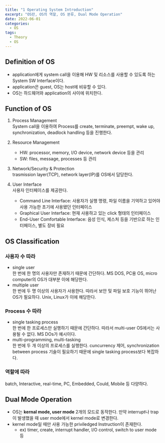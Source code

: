 ```yaml
---
title: "1 Operating System Introduction"
excerpt: "OS란, OS의 역할, OS 분류, Dual Mode Operation"
date: 2022-06-01
categories:
  - OS
tags:
  - Theory
  - OS
---
```


## Definition of OS

- application에게 system call을 이용해 HW 및 리소스를 사용할 수 있도록 하는 System SW Interface이다.
- application은 guest, OS는 host에 비유할 수 있다.
- OS는 하드웨어와 application의 사이에 위치한다.

## Function of OS

1. Process Management  
    System call을 이용하여 Process를 create, terminate, preempt, wake up, synchronization, deadlock handling 등을 진행한다.    
2. Resource Management      
    - HW: processor, memory, I/O device, network device 등을 관리
    - SW: files, message, processes 등 관리
    
3. Network/Security & Protection      
    trasmission layer(TCP), network layer(IP)를 OS에서 담당한다.    
4. User Interface  
사용자 인터페이스를 제공한다.
    - Command Line Interface: 사용자가 실행 명령, 파일 이름을 기억하고 있어야 사용 가능한 초기에 사용됐던 인터페이스
    - Graphical User Interface: 현재 사용하고 있는 click 형태의 인터페이스
    - End-User Comfortable Interface: 음성 인식, 제스처 등을 기반으로 하는 인터페이스, 별도 장비 필요

## OS Classification

### 사용자 수 따라
- single user      
    한 번에 한 명의 사용자만 존재하기 때문에 간단하다. MS DOS, PC용 OS, micro computer의 OS가 대부분 이에 해당한다.
- multiple user      
    한 번에 두 명 이상의 사용자가 사용한다. 따라서 보안 및 파일 보호 기능이 뛰어난 OS가 필요하다. Unix, Linux가 이에 해당한다.
      
### Process 수 따라
- single tasking process      
    한 번에 한 프로세스만 실행하기 때문에 간단하다. 따라서 multi-user OS에서는 사용될 수 없다. MS DOs가 예시이다.    
- multi-programming, multi-tasking      
    한 번에 두 개 이상의 프로세스를 실행한다. cuncurrency 제어, synchronization between process 기술이 필요하기 때문에 single tasking process보다 복잡하다.
    
### 역할에 따라
batch, Interactive, real-time, PC, Embedded, Could, Mobile 등 다양하다.

## Dual Mode Operation
- OS는 **kernal mode, user mode** 2개의 모드로 동작한다. 만약 interrupt나 trap이 발생했을 때 user mode에서 kernel mode로 변경한다. 
- kernel mode일 때만 사용 가능한 priviledged Instruction이 존재한다.   
  - ex) timer, create, interrupt handler, I/O control, switch to user mode 등
